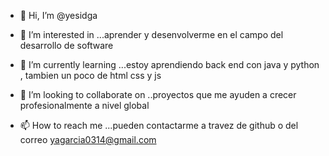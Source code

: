 - 👋 Hi, I’m @yesidga
- 👀 I’m interested in ...aprender y desenvolverme en el campo del desarrollo de software
- 🌱 I’m currently learning ...estoy aprendiendo back end con java y python , tambien un poco de html css y js

- 💞️ I’m looking to collaborate on ..proyectos que me ayuden a crecer profesionalmente a nivel global

- 📫 How to reach me ...pueden contactarme a travez de github o del correo yagarcia0314@gmail.com

<!---
yesidga/yesidga is a ✨ special ✨ repository because its `README.md` (this file) appears on your GitHub profile.
You can click the Preview link to take a look at your changes.
--->
